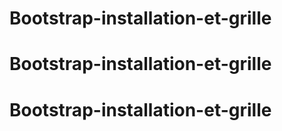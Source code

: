 # Bootstrap-installation-et-grille
# Bootstrap-installation-et-grille
# Bootstrap-installation-et-grille
